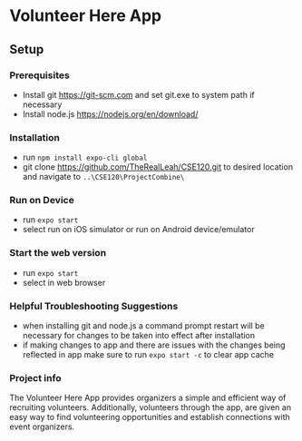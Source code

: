 # Volunteer Here App

## Setup

### Prerequisites

- Install git https://git-scm.com and set git.exe to system path if necessary
- Install node.js https://nodejs.org/en/download/

### Installation

- run `npm install expo-cli global`
- git clone https://github.com/TheRealLeah/CSE120.git to desired location and navigate to `..\CSE120\ProjectCombine\`

### Run on Device

- run `expo start`
- select run on iOS simulator or run on Android device/emulator

### Start the web version

- run `expo start`
- select in web browser

### Helpful Troubleshooting Suggestions

- when installing git and node.js a command prompt restart will be necessary for changes to be taken into effect after installation
- if making changes to app and there are issues with the changes being reflected in app make sure to run `expo start -c` to clear app cache

### Project info

The Volunteer Here App provides organizers a simple and efficient way of recruiting volunteers. Additionally, volunteers through the app, are given an easy way to find volunteering opportunities and establish connections with event organizers.
